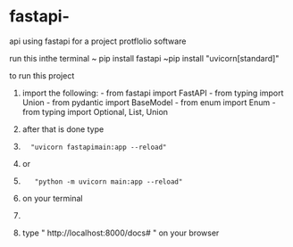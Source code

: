 # fastapi-
api using fastapi for a project protflolio software

run this inthe terminal
        ~ pip install fastapi
        ~pip install "uvicorn[standard]"

to run this project
1.  import the following:
        - from fastapi import FastAPI
        - from typing import Union
        - from pydantic import BaseModel
        - from enum import Enum
        - from typing import Optional, List, Union
       
2.   after that is done type
3.       "uvicorn fastapimain:app --reload"
4.   or 
5.        "python -m uvicorn main:app --reload" 
6.   on your terminal
7.        
8.   type " http://localhost:8000/docs# " on your browser 

